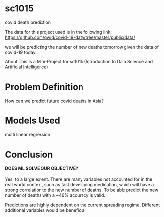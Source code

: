 # sc1015
covid death prediction

The data for this project used is in the following link: https://github.com/owid/covid-19-data/tree/master/public/data/

we will be predicting the number of new deaths tomorrow given the data of covid-19 today.

About
This is a Mini-Project for sc1015 (Introduction to Data Science and Artificial Intelligence)

# Problem Definition
How can we predict future covid deaths in Asia?

# Models Used
multi linear regression

# Conclusion
#### DOES ML SOLVE OUR OBJECTIVE?
Yes, to a large extent.
There are many variables not accounted for in the real world context, such as fast developing medication, which will have a strong correlation to the new number of deaths.
To be able predict the new number of deaths with a ~46% accuracy is valid.

Predictions are highly dependent on the current spreading regime.
Different additional variables would be beneficial
